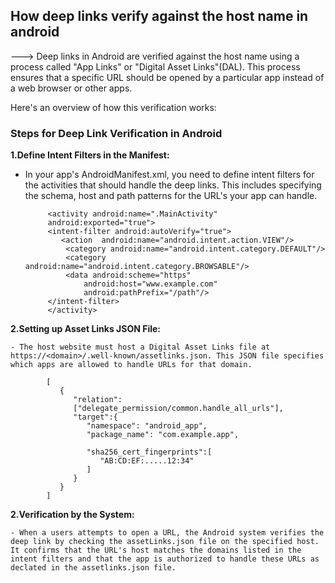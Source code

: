 ## How deep links verify against the host name in android

---> Deep links in Android are verified against the host name using a process called "App Links" or "Digital Asset Links"(DAL). This process ensures that a specific URL should be opened by a particular app instead of a web browser or other apps. 

Here's an overview of how this verification works:

### Steps for Deep Link Verification in Android

 **1.Define Intent Filters in the Manifest:**

 - In  your app's AndroidManifest.xml, you need to define intent filters for the activities that should handle the deep links. This includes specifying the schema, host and path patterns for the URL's your app can handle.

            <activity android:name=".MainActivity"
            android:exported="true">
            <intent-filter android:autoVerify="true">
               <action  android:name="android.intent.action.VIEW"/>
                <category android:name="android.intent.category.DEFAULT"/>
                <category android:name="android.intent.category.BROWSABLE"/>
                <data android:scheme="https"
                    android:host="www.example.com"
                    android:pathPrefix="/path"/>
            </intent-filter>
            </activity>


 **2.Setting up Asset Links JSON File:**

    - The host website must host a Digital Asset Links file at https://<domain>/.well-known/assetlinks.json. This JSON file specifies which apps are allowed to handle URLs for that domain.

            [
               {
                  "relation":
                  ["delegate_permission/common.handle_all_urls"],
                  "target":{
                     "namespace": "android_app",
                     "package_name": "com.example.app",

                     "sha256_cert_fingerprints":[
                        "AB:CD:EF:.....12:34"
                     ]
                  }
               }
            ]

 **2.Verification by the System:**

    - When a users attempts to open a URL, the Android system verifies the deep link by checking the assetLinks.json file on the specified host. It confirms that the URL's host matches the domains listed in the intent filters and that the app is authorized to handle these URLs as declated in the assetlinks.json file.

    
